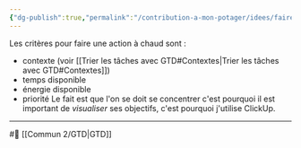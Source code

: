 ```yaml
---
{"dg-publish":true,"permalink":"/contribution-a-mon-potager/idees/faire-des-actions-a-chaud-avec-un-contexte-tout-en-suivant-ces-objectifs-avec-la-methode-gtd-grace-a-click-up/"}
---
```


Les critères pour faire une action à chaud sont :
- contexte (voir [[Trier les tâches avec GTD#Contextes\|Trier les tâches avec GTD#Contextes]])
- temps disponible
- énergie disponible
- priorité
Le fait est que l'on se doit se concentrer c'est pourquoi il est important de *visualiser* ses objectifs, c'est pourquoi j'utilise ClickUp.

---
#🌱 [[Commun 2/GTD\|GTD]]